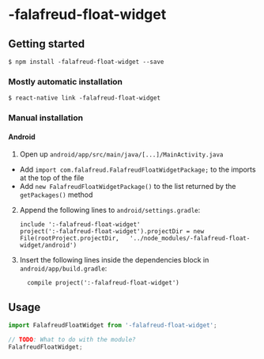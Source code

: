 
# -falafreud-float-widget

## Getting started

`$ npm install -falafreud-float-widget --save`

### Mostly automatic installation

`$ react-native link -falafreud-float-widget`

### Manual installation


#### Android

1. Open up `android/app/src/main/java/[...]/MainActivity.java`
  - Add `import com.falafreud.FalafreudFloatWidgetPackage;` to the imports at the top of the file
  - Add `new FalafreudFloatWidgetPackage()` to the list returned by the `getPackages()` method
2. Append the following lines to `android/settings.gradle`:
  	```
  	include ':-falafreud-float-widget'
  	project(':-falafreud-float-widget').projectDir = new File(rootProject.projectDir, 	'../node_modules/-falafreud-float-widget/android')
  	```
3. Insert the following lines inside the dependencies block in `android/app/build.gradle`:
  	```
      compile project(':-falafreud-float-widget')
  	```


## Usage
```javascript
import FalafreudFloatWidget from '-falafreud-float-widget';

// TODO: What to do with the module?
FalafreudFloatWidget;
```
  